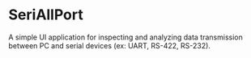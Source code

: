 # SeriAllPort
A simple UI application for inspecting and analyzing data transmission between PC and serial devices (ex: UART, RS-422, RS-232).
